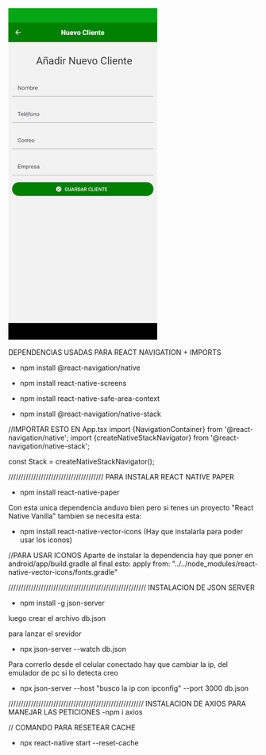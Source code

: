 <img width="300px" src='img.jpeg'/>

DEPENDENCIAS USADAS PARA REACT NAVIGATION + IMPORTS

- npm install @react-navigation/native

- npm install react-native-screens

- npm install react-native-safe-area-context

- npm install @react-navigation/native-stack

//IMPORTAR ESTO EN App.tsx 
import {NavigationContainer} from '@react-navigation/native';
import {createNativeStackNavigator} from '@react-navigation/native-stack';
 
const Stack = createNativeStackNavigator();


//////////////////////////////////////
PARA INSTALAR REACT NATIVE PAPER

- npm install react-native-paper

Con esta unica dependencia anduvo bien pero si tenes un proyecto "React Native Vanilla" tambien se necesita esta:

- npm install react-native-vector-icons (Hay que instalarla para poder usar los iconos)

//PARA USAR ICONOS
Aparte de instalar la dependencia hay que poner en android/app/build.gradle al final esto: 
apply from: "../../node_modules/react-native-vector-icons/fonts.gradle"


///////////////////////////////////////////////////////
INSTALACION DE JSON SERVER

- npm install -g json-server

luego crear el archivo db.json

para lanzar el srevidor 
- npx json-server --watch db.json

Para correrlo desde el celular conectado hay que cambiar la ip, del emulador de pc si lo detecta creo

- npx json-server --host "busco la ip con ipconfig" --port 3000  db.json

//////////////////////////////////////////////////////
INSTALACION DE AXIOS PARA MANEJAR LAS PETICIONES
-npm i axios


// COMANDO PARA RESETEAR CACHE
- npx react-native start --reset-cache


